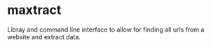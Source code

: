 # maxtract
Libray and command line interface to allow for finding all urls from a website and extract data.
